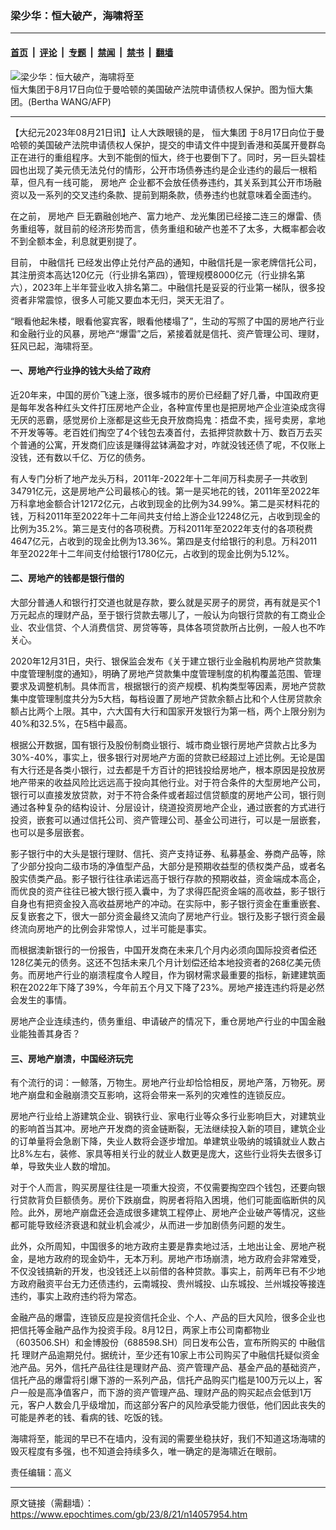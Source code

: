 ### 梁少华：恒大破产，海啸将至

---

#### [首页](../../../..?n14057954) &nbsp;|&nbsp; [评论](../../../../../epoch-comment?n14057954) &nbsp;|&nbsp; [专题](../../../../../epoch-special?n14057954) &nbsp;|&nbsp; [禁闻](../../../../../epoch-news?n14057954) &nbsp;|&nbsp; [禁书](../../../../../books?n14057954) &nbsp;|&nbsp; [翻墙](https://github.com/gfw-breaker/nogfw/blob/master/README.md?n14057954)


<div><img alt="梁少华：恒大破产，海啸将至" class="attachment-djy_600_400 size-djy_600_400 wp-post-image" src="https://i.epochtimes.com/assets/uploads/2022/01/id13508429-537444-600x400.jpg"/>
<div class="caption">
 恒大集团于8月17日向位于曼哈顿的美国破产法院申请债权人保护。图为恒大集团。(Bertha WANG/AFP)
</div></div><hr/><div class="post_content" id="artbody" itemprop="articleBody">
 <!-- article content begin -->
 <p>
  【大纪元2023年08月21日讯】让人大跌眼镜的是，
  <ok href="https://www.epochtimes.com/gb/tag/%E6%81%92%E5%A4%A7%E9%9B%86%E5%9B%A2.html">
   恒大集团
  </ok>
  于8月17日向位于曼哈顿的美国破产法院申请债权人保护，提交的申请文件中提到香港和英属开曼群岛正在进行的重组程序。大到不能倒的恒大，终于也要倒下了。同时，另一巨头碧桂园也出现了美元债无法兑付的情形，公开市场债券违约是企业违约的最后一根稻草，但凡有一线可能，
  <ok href="https://www.epochtimes.com/gb/tag/%E6%88%BF%E5%9C%B0%E4%BA%A7.html">
   房地产
  </ok>
  企业都不会放任债券违约，其关系到其公开市场融资以及一系列的交叉违约条款、提前到期条款，债券违约也就意味着全面违约。
 </p>
 <p>
  在之前，
  <ok href="https://www.epochtimes.com/gb/tag/%E6%88%BF%E5%9C%B0%E4%BA%A7.html">
   房地产
  </ok>
  巨无霸融创地产、富力地产、龙光集团已经接二连三的爆雷、债务重组等，就目前的经济形势而言，债务重组和破产也差不了太多，大概率都会收不到全额本金，利息就更别提了。
 </p>
 <p>
  目前，
  <ok href="https://www.epochtimes.com/gb/tag/%E4%B8%AD%E8%9E%8D%E4%BF%A1%E6%89%98.html">
   中融信托
  </ok>
  已经发出停止兑付产品的通知，中融信托是一家老牌信托公司，其注册资本高达120亿元（行业排名第四），管理规模8000亿元（行业排名第六），2023年上半年营业收入排名第二。中融信托是妥妥的行业第一梯队，很多投资者非常震惊，很多人可能又要血本无归，哭天无泪了。
 </p>
 <p>
  “眼看他起朱楼，眼看他宴宾客，眼看他楼塌了”，生动的写照了中国的房地产行业和金融行业的风暴，房地产“爆雷”之后，紧接着就是信托、资产管理公司、理财，狂风已起，海啸将至。
 </p>
 <h4>
  一、房地产行业挣的钱大头给了政府
 </h4>
 <p>
  近20年来，中国的房价飞速上涨，很多城市的房价已经翻了好几番，中国政府更是每年发各种红头文件打压房地产企业，各种宣传里也是把房地产企业渲染成贪得无厌的恶霸，感觉房价上涨都是这些无良开放商捣鬼：捂盘不卖，摇号卖房，拿地不开发等等。老百姓们掏空了4个钱包去凑首付，去抵押贷款数十万、数百万去买个普通的公寓，开发商们应该是赚得盆钵满盈才对，咋就没钱还债了呢，不仅账上没钱，还有数以千亿、万亿的债务。
 </p>
 <p>
  有人专门分析了地产龙头万科，2011年-2022年十二年间万科卖房子一共收到34791亿元，这是房地产公司最核心的钱。第一是买地花的钱，2011年至2022年万科拿地金额合计12172亿元，占收到现金的比例为34.99%。第二是买材料花的钱，万科2011年至2022年十二年间共支付给上游企业12248亿元，占收到现金的比例为35.2%。第三是支付的各项税费。万科2011年至2022年支付的各项税费4647亿元，占收到的现金比例为13.36%。第四是支付给银行的利息。万科2011年至2022年十二年间支付给银行1780亿元，占收到的现金比例为5.12%。
 </p>
 <h4>
  二、房地产的钱都是银行借的
 </h4>
 <p>
  大部分普通人和银行打交道也就是存款，要么就是买房子的房贷，再有就是买个1万元起点的理财产品，至于银行贷款去哪儿了，一般认为向银行贷款的有工商业企业、农业信贷、个人消费信贷、房贷等等，具体各项贷款所占比例，一般人也不咋关心。
 </p>
 <p>
  2020年12月31日，央行、银保监会发布《关于建立银行业金融机构房地产贷款集中度管理制度的通知》，明确了房地产贷款集中度管理制度的机构覆盖范围、管理要求及调整机制。具体而言，根据银行的资产规模、机构类型等因素，房地产贷款集中度管理制度共分为5大档，每档设置了房地产贷款余额占比和个人住房贷款余额占比两个上限。其中，六大国有大行和国家开发银行为第一档，两个上限分别为40%和32.5%，在5档中最高。
 </p>
 <p>
  根据公开数据，国有银行及股份制商业银行、城市商业银行房地产贷款占比多为30%-40%，事实上，很多银行对房地产方面的贷款已经超过上述比例。无论是国有大行还是各类小银行，过去都是千方百计的把钱投给房地产，根本原因是投放房地产带来的收益风险比远远高于投向其他行业。对于符合条件的大型房地产公司，银行可以直接发放贷款，对于不符合条件或者超过信贷额度的房地产公司，银行则通过各种复杂的结构设计、分层设计，绕道投资房地产企业，通过嵌套的方式进行投资，嵌套可以通过信托公司、资产管理公司、基金公司进行，可以是一层嵌套，也可以是多层嵌套。
 </p>
 <p>
  影子银行中的大头是银行理财、信托、资产支持证券、私募基金、券商产品等，除了少部分投向二级市场的净值型产品，大部分是预期收益型的债权类产品，或者名股实债类产品。影子银行往往承诺远高于银行存款的预期收益，资金端成本高企，而优良的资产往往已被大银行揽入囊中，为了求得匹配资金端的高收益，影子银行自身也有把资金投入高收益房地产的冲动。在实际中，影子银行资金在重重嵌套、反复嵌套之下，很大一部分资金最终又流向了房地产行业。银行及影子银行资金最终流向房地产的比例会非常惊人，过半可能是事实。
 </p>
 <p>
  而根据澳新银行的一份报告，中国开发商在未来几个月内必须向国际投资者偿还128亿美元的债务。这还不包括未来几个月计划偿还给本地投资者的268亿美元债务。而房地产行业的崩溃程度令人瞠目，作为钢材需求最重要的指标，新建建筑面积在2022年下降了39%，今年前五个月又下降了23%。房地产接连违约将是必然会发生的事情。
 </p>
 <p>
  房地产企业连续违约，债务重组、申请破产的情况下，重仓房地产行业的中国金融业能独善其身否？
 </p>
 <h4>
  三、房地产崩溃，中国经济玩完
 </h4>
 <p>
  有个流行的词：一鲸落，万物生。房地产行业却恰恰相反，房地产落，万物死。房地产崩盘和金融崩溃交互影响，这将会带来一系列的灾难性的连锁反应。
 </p>
 <p>
  房地产行业给上游建筑企业、钢铁行业、家电行业等众多行业影响巨大，对建筑业的影响首当其冲。房地产开发商的资金链断裂，无法继续投入新的项目，建筑企业的订单量将会急剧下降，失业人数将会逐步增加。单建筑业吸纳的城镇就业人数占比8%左右，装修、家具等相关行业的就业人数更是庞大，这些行业将失去很多订单，导致失业人数的增加。
 </p>
 <p>
  对于个人而言，购买房屋往往是一项重大投资，不仅需要掏空四个钱包，还要向银行贷款背负巨额债务。房价下跌崩盘，购房者将陷入困境，他们可能面临断供的风险。此外，房地产崩盘还会造成很多建筑工程停止、房地产企业破产等情况，这些都可能导致经济衰退和就业机会减少，从而进一步加剧债务问题的发生。
 </p>
 <p>
  此外，众所周知，中国很多的地方政府主要是靠卖地过活，土地出让金、房地产税金，是地方政府的现金奶牛，无本万利。房地产市场崩溃，地方政府会非常难受，不仅没钱搞新的开发，也没钱还上以前借的各种贷款。事实上，前两年已有不少地方政府融资平台无力还债违约，云南城投、贵州城投、山东城投、兰州城投等接连违约，事实上政府违约将为常态。
 </p>
 <p>
  金融产品的爆雷，连锁反应是投资信托企业、个人、产品的巨大风险，很多企业也把信托等金融产品作为投资手段。8月12日，两家上市公司南都物业（603506.SH）和金博股份（688598.SH）同日发布公告，宣布所购买的
  <ok href="https://www.epochtimes.com/gb/tag/%E4%B8%AD%E8%9E%8D%E4%BF%A1%E6%89%98.html">
   中融信托
  </ok>
  理财产品逾期兑付。据统计，至少还有10家上市公司购买了中融信托疑似资金池产品。另外，信托产品往往是理财产品、资产管理产品、基金产品的基础资产，信托产品的爆雷将引爆下游的一系列产品，信托产品购买门槛是100万元以上，客户一般是高净值客户，而下游的资产管理产品、理财产品的购买起点会低到1万元，客户人数会几乎级增加，而这部分客户的风险承受能力很低，他们因此丧失的可能是养老的钱、看病的钱、吃饭的钱。
 </p>
 <p>
  海啸将至，能润的早已不在墙内，没有润的需要坐稳扶好，我们不知道这场海啸的毁灭程度有多强，也不知道会持续多久，唯一确定的是海啸近在眼前。
 </p>
 <p>
  责任编辑：高义
 </p>
 <!-- article content end -->
 <div id="below_article_ad">
 </div>
</div>


---

原文链接（需翻墙）：https://www.epochtimes.com/gb/23/8/21/n14057954.htm